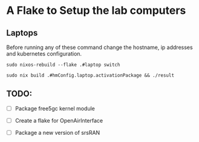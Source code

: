# A Flake to Setup the lab computers 

## Laptops

Before running any of these command change the hostname, ip addresses and kubernetes configuration.

```shell
sudo nixos-rebuild --flake .#laptop switch

sudo nix build .#hmConfig.laptop.activationPackage && ./result
```

## TODO:

- [ ] Package free5gc kernel module
- [ ] Create a flake for OpenAirInterface
- [ ] Package a new version of srsRAN


